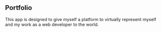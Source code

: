 ## Portfolio

This app is designed to give myself a platform to virtually represent myself and my work as a web developer to the world.
